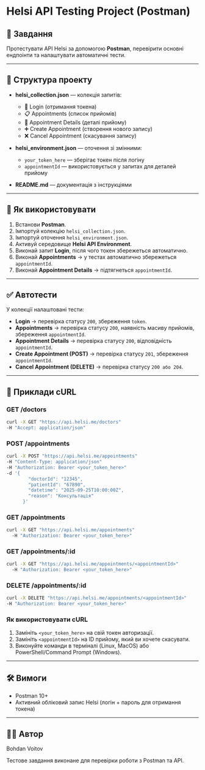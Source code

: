 # Helsi API Testing Project (Postman)

## 📌 Завдання

Протестувати API Helsi за допомогою **Postman**, перевірити основні ендпоінти та налаштувати автоматичні тести.

---

## 📂 Структура проекту

- **helsi_collection.json** — колекція запитів:

  - 🔑 Login (отримання токена)
  - 📋 Appointments (список прийомів)
  - 🧾 Appointment Details (деталі прийому)
  - ➕ Create Appointment (створення нового запису)
  - ❌ Cancel Appointment (скасування запису)

- **helsi_environment.json** — оточення зі змінними:
  - `your_token_here` — зберігає токен після логіну
  - `appointmentId` — використовується у запитах для деталей прийому
- **README.md** — документація з інструкціями

---

## 🚀 Як використовувати

1. Встанови **Postman**.
2. Імпортуй колекцію `helsi_collection.json`.
3. Імпортуй оточення `helsi_environment.json`.
4. Активуй середовище **Helsi API Environment**.
5. Виконай запит **Login**, після чого токен збережеться автоматично.
6. Виконай **Appointments** → у тестах автоматично збережеться `appointmentId`.
7. Виконай **Appointment Details** → підтягнеться `appointmentId`.

---

## ✅ Автотести

У колекції налаштовані тести:

- **Login** → перевірка статусу `200`, збереження `token`.
- **Appointments** → перевірка статусу `200`, наявність масиву прийомів, збереження `appointmentId`.
- **Appointment Details** → перевірка статусу `200`, відповідність `appointmentId`.
- **Create Appointment (POST)** → перевірка статусу `201`, збереження `appointmentId`.
- **Cancel Appointment (DELETE)** → перевірка статусу `200 або 204`.

---

## 🔹 Приклади cURL

### GET /doctors

```bash
curl -X GET "https://api.helsi.me/doctors"
-H "Accept: application/json"
```

### POST /appointments

```bash
curl -X POST "https://api.helsi.me/appointments"
-H "Content-Type: application/json"
-H "Authorization: Bearer <your_token_here>"
-d '{
        "doctorId": "12345",
        "patientId": "67890",
        "datetime": "2025-09-25T10:00:00Z",
        "reason": "Консультація"
      }'
```

### GET /appointments

```bash
curl -X GET "https://api.helsi.me/appointments"
  -H "Authorization: Bearer <your_token_here>"
```

### GET /appointments/:id

```bash
curl -X GET "https://api.helsi.me/appointments/<appointmentId>"
  -H "Authorization: Bearer <your_token_here>"
```

### DELETE /appointments/:id

```bash
curl -X DELETE "https://api.helsi.me/appointments/<appointmentId>"
-H "Authorization: Bearer <your_token_here>"
```

### Як використовувати cURL

1. Замініть `<your_token_here>` на свій токен авторизації.
2. Замініть `<appointmentId>` на ID прийому, який ви хочете скасувати.
3. Виконуйте команди в терміналі (Linux, MacOS) або PowerShell/Command Prompt (Windows).

---

## 🛠️ Вимоги

- Postman 10+
- Активний обліковий запис Helsi (логін + пароль для отримання токена)

---

## 👨‍💻 Автор

Bohdan Voitov

Тестове завдання виконане для перевірки роботи з Postman та API.
